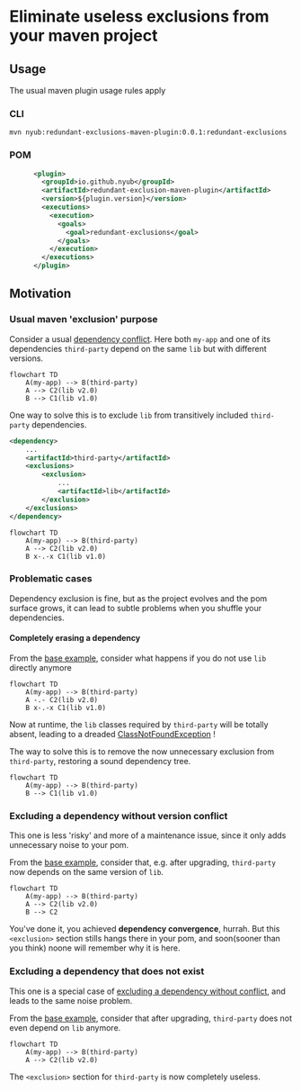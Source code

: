# Eliminate useless exclusions from your maven project

## Usage
The usual maven plugin usage rules apply

### CLI

`mvn nyub:redundant-exclusions-maven-plugin:0.0.1:redundant-exclusions`

### POM
```xml
      <plugin>
        <groupId>io.github.nyub</groupId>
        <artifactId>redundant-exclusion-maven-plugin</artifactId>
        <version>${plugin.version}</version>
        <executions>
          <execution>
            <goals>
              <goal>redundant-exclusions</goal>
            </goals>
          </execution>
        </executions>
      </plugin>
```


## Motivation

### Usual maven 'exclusion' purpose

Consider a usual [dependency conflict](https://maven.apache.org/enforcer/enforcer-rules/dependencyConvergence.html). Here both `my-app` and one of its dependencies `third-party` depend on the same `lib` but with different versions.

```mermaid
flowchart TD
    A(my-app) --> B(third-party)
    A --> C2(lib v2.0)
    B --> C1(lib v1.0)
```

One way to solve this is to exclude `lib` from transitively included `third-party` dependencies.

```xml
<dependency>
    ...
    <artifactId>third-party</artifactId>
    <exclusions>
        <exclusion>
            ...
            <artifactId>lib</artifactId>
        </exclusion>
    </exclusions>
</dependency>
```

```mermaid
flowchart TD
    A(my-app) --> B(third-party)
    A --> C2(lib v2.0)
    B x-.-x C1(lib v1.0)
```

### Problematic cases

Dependency exclusion is fine, but as the project evolves and the pom surface grows, it can lead to subtle problems when you shuffle your dependencies.

#### Completely erasing a dependency

From the [base example](#usual-maven-exclusion-purpose), consider what happens if you do not use `lib` directly anymore

```mermaid
flowchart TD
    A(my-app) --> B(third-party)
    A -.- C2(lib v2.0)
    B x-.-x C1(lib v1.0)
```

Now at runtime, the `lib` classes required by `third-party` will be totally absent, leading to a dreaded [ClassNotFoundException](https://docs.oracle.com/en/java/javase/22/docs/api/java.base/java/lang/ClassNotFoundException.html) !

The way to solve this is to remove the now unnecessary exclusion from `third-party`, restoring a sound dependency tree.

```mermaid
flowchart TD
    A(my-app) --> B(third-party)
    B --> C1(lib v1.0)
```

### Excluding a dependency without version conflict

This one is less 'risky' and more of a maintenance issue, since it only adds unnecessary noise to your pom.

From the [base example](#usual-maven-exclusion-purpose), consider that, e.g. after upgrading, `third-party` now depends on the same version of `lib`.

```mermaid
flowchart TD
    A(my-app) --> B(third-party)
    A --> C2(lib v2.0)
    B --> C2
```

You've done it, you achieved **dependency convergence**, hurrah. But this `<exclusion>` section stills hangs there in your pom, and soon(sooner than you think) noone will remember why it is here.

### Excluding a dependency that does not exist

This one is a special case of [excluding a dependency without conflict](#excluding-a-dependency-without-version-conflict), and leads to the same noise problem.

From the [base example](#excluding-a-dependency-without-version-conflict), consider that after upgrading, `third-party` does not even depend on `lib` anymore.

```mermaid
flowchart TD
    A(my-app) --> B(third-party)
    A --> C2(lib v2.0)
```

The `<exclusion>` section for `third-party` is now completely useless.